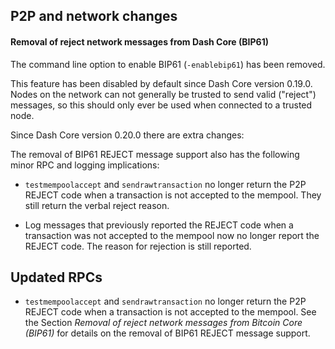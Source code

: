 P2P and network changes
-----------------------

#### Removal of reject network messages from Dash Core (BIP61)

The command line option to enable BIP61 (`-enablebip61`) has been removed.

This feature has been disabled by default since Dash Core version 0.19.0.
Nodes on the network can not generally be trusted to send valid ("reject")
messages, so this should only ever be used when connected to a trusted node.

Since Dash Core version 0.20.0 there are extra changes:

The removal of BIP61 REJECT message support also has the following minor RPC
and logging implications:

* `testmempoolaccept` and `sendrawtransaction` no longer return the P2P REJECT
  code when a transaction is not accepted to the mempool. They still return the
  verbal reject reason.

* Log messages that previously reported the REJECT code when a transaction was
  not accepted to the mempool now no longer report the REJECT code. The reason
  for rejection is still reported.

Updated RPCs
------------

- `testmempoolaccept` and `sendrawtransaction` no longer return the P2P REJECT
  code when a transaction is not accepted to the mempool. See the Section
  _Removal of reject network messages from Bitcoin Core (BIP61)_ for details on
  the removal of BIP61 REJECT message support.
